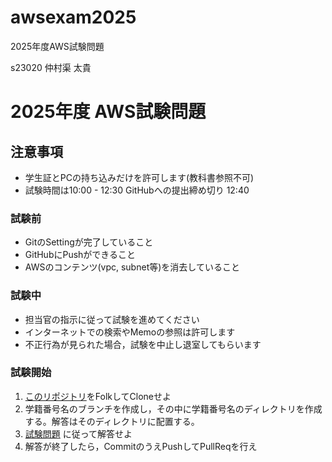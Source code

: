 
# awsexam2025
2025年度AWS試験問題

s23020 仲村渠 太貴
# 2025年度 AWS試験問題

## 注意事項

- 学生証とPCの持ち込みだけを許可します(教科書参照不可)
- 試験時間は10:00 - 12:30 GitHubへの提出締め切り 12:40

### 試験前

- GitのSettingが完了していること
- GitHubにPushができること
- AWSのコンテンツ(vpc, subnet等)を消去していること

### 試験中

- 担当官の指示に従って試験を進めてください
- インターネットでの検索やMemoの参照は許可します
- 不正行為が見られた場合，試験を中止し退室してもらいます

### 試験開始

1. [このリポジトリ](https://github.com/omas-public/awsexam2025)をFolkしてCloneせよ
2. 学籍番号名のブランチを作成し，その中に学籍番号名のディレクトリを作成する。解答はそのディレクトリに配置する。
3. [試験問題](./exam.md)
に従って解答せよ
4. 解答が終了したら，CommitのうえPushしてPullReqを行え
